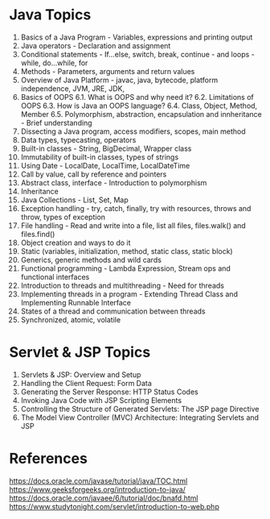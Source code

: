 # Java Topics

1. Basics of a Java Program - Variables, expressions and printing output
2. Java operators - Declaration and assignment
3. Conditional statements - If...else, switch, break, continue - and loops - while, do...while, for
4. Methods - Parameters, arguments and return values
5. Overview of Java Platform - javac, java, bytecode, platform independence, JVM, JRE, JDK,
6. Basics of OOPS
   6.1. What is OOPS and why need it?
   6.2. Limitations of OOPS
   6.3. How is Java an OOPS language?
   6.4. Class, Object, Method, Member
   6.5. Polymorphism, abstraction, encapsulation and innheritance - Brief understanding
7. Dissecting a Java program, access modifiers, scopes, main method
8. Data types, typecasting, operators
9. Built-in classes - String, BigDecimal, Wrapper class
10. Immutability of built-in classes, types of strings
11. Using Date - LocalDate, LocalTime, LocalDateTime
12. Call by value, call by reference and pointers
13. Abstract class, interface - Introduction to polymorphism
14. Inheritance
15. Java Collections - List, Set, Map
16. Exception handling - try, catch, finally, try with resources, throws and throw, types of exception
17. File handling - Read and write into a file, list all files, files.walk() and files.find()
18. Object creation and ways to do it
19. Static (variables, initialization, method, static class, static block)
20. Generics, generic methods and wild cards
21. Functional programming - Lambda Expression, Stream ops and functional interfaces
22. Introduction to threads and multithreading - Need for threads
23. Implementing threads in a program - Extending Thread Class and Implementing Runnable Interface
24. States of a thread and communication between threads
25. Synchronized, atomic, volatile

# Servlet & JSP Topics

1. Servlets & JSP: Overview and Setup
2. Handling the Client Request: Form Data
3. Generating the Server Response: HTTP Status Codes
4. Invoking Java Code with JSP Scripting Elements
5. Controlling the Structure of Generated Servlets: The JSP page Directive
6. The Model View Controller (MVC) Architecture: Integrating Servlets and JSP

# References

https://docs.oracle.com/javase/tutorial/java/TOC.html
https://www.geeksforgeeks.org/introduction-to-java/
https://docs.oracle.com/javaee/6/tutorial/doc/bnafd.html
https://www.studytonight.com/servlet/introduction-to-web.php
